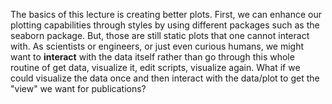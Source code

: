The basics of this lecture is creating better plots. First, we can enhance our plotting capabilities through styles by using different packages such as the seaborn package. But, those are still static plots that one cannot interact with. As scientists or engineers, or just even curious humans, we might want to __interact__ with the data itself rather than go through this whole routine of get data, visualize it, edit scripts, visualize again. What if we could visualize the data once and then interact with the data/plot to get the "view" we want for publications?
